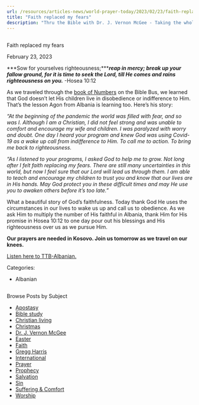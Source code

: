 ```yaml
---
url: /resources/articles-news/world-prayer-today/2023/02/23/faith-replaced-my-fears
title: "Faith replaced my fears"
description: "Thru the Bible with Dr. J. Vernon McGee - Taking the whole Word to the whole world"
---
```







## 
 Faith replaced my fears


February 23, 2023
![]()




***Sow for yourselves righteousness;******reap in mercy; break up your fallow ground, for it is time to seek the Lord, till He comes and rains righteousness on you.*** -Hosea 10:12

As we traveled through the [book of Numbers](/resources/study-guides/numbers-study-guide) on the Bible Bus, we learned that God doesn’t let His children live in disobedience or indifference to Him. That’s the lesson Agon from Albania is learning too. Here’s his story: 

*“At the beginning of the pandemic the world was filled with fear, and so was I. Although I am a Christian, I did not feel strong and was unable to comfort and encourage my wife and children. I was paralyzed with worry and doubt. One day I heard your program and knew God was using Covid-19 as a wake up call from indifference to Him. To call me to action. To bring me back to righteousness.*

*“As I listened to your programs, I asked God to help me to grow. Not long after I felt faith replacing my fears. There are still many uncertainties in this world, but now I feel sure that our Lord will lead us through them. I am able to teach and encourage my children to trust you and know that our lives are in His hands. May God protect you in these difficult times and may He use you to awaken others before it’s too late.”*

What a beautiful story of God’s faithfulness. Today thank God He uses the circumstances in our lives to wake us up and call us to obedience. As we ask Him to multiply the number of His faithful in Albania, thank Him for His promise in Hosea 10:12 to one day pour out his blessings and His righteousness over us as we pursue Him.

**Our prayers are needed in Kosovo. Join us tomorrow as we travel on our knees.**

[Listen here to TTB-Albanian.](https://ttb.twr.org/home/day,0412/language,ALS)



Categories: 


* Albanian









## 
 Browse Posts by Subject


* [Apostasy](/resources/articles-news/-in-tags/tags/Apostasy)
* [Bible study](/resources/articles-news/-in-tags/tags/Bible-study)
* [Christian living](/resources/articles-news/-in-tags/tags/Christian-living)
* [Christmas](/resources/articles-news/-in-tags/tags/Christmas)
* [Dr. J. Vernon McGee](/resources/articles-news/-in-tags/tags/Dr-J-Vernon-McGee)
* [Easter](/resources/articles-news/-in-tags/tags/easter)
* [Faith](/resources/articles-news/-in-tags/tags/Faith)
* [Gregg Harris](/resources/articles-news/-in-tags/tags/Gregg-Harris)
* [International](/resources/articles-news/-in-tags/tags/International)
* [Prayer](/resources/articles-news/-in-tags/tags/prayer)
* [Prophecy](/resources/articles-news/-in-tags/tags/Prophecy)
* [Salvation](/resources/articles-news/-in-tags/tags/Salvation)
* [Sin](/resources/articles-news/-in-tags/tags/sin)
* [Suffering & Comfort](/resources/articles-news/-in-tags/tags/Suffering-Comfort)
* [Worship](/resources/articles-news/-in-tags/tags/worship)






